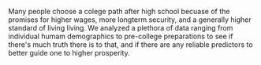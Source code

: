 Many people choose a colege path after high school becuase of the promises for higher wages, more longterm security, and a generally higher standard of living living. We analyzed a plethora of data ranging from individual humam demographics to pre-college preparations to see if there's much truth there is to that, and if there are any reliable predictors to better guide one to higher prosperity.
